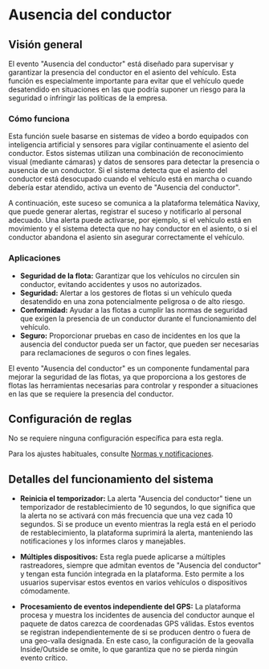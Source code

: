 # Ausencia del conductor

## Visión general

El evento "Ausencia del conductor" está diseñado para supervisar y garantizar la presencia del conductor en el asiento del vehículo. Esta función es especialmente importante para evitar que el vehículo quede desatendido en situaciones en las que podría suponer un riesgo para la seguridad o infringir las políticas de la empresa.

### Cómo funciona

Esta función suele basarse en sistemas de vídeo a bordo equipados con inteligencia artificial y sensores para vigilar continuamente el asiento del conductor. Estos sistemas utilizan una combinación de reconocimiento visual (mediante cámaras) y datos de sensores para detectar la presencia o ausencia de un conductor. Si el sistema detecta que el asiento del conductor está desocupado cuando el vehículo está en marcha o cuando debería estar atendido, activa un evento de "Ausencia del conductor".

A continuación, este suceso se comunica a la plataforma telemática Navixy, que puede generar alertas, registrar el suceso y notificarlo al personal adecuado. Una alerta puede activarse, por ejemplo, si el vehículo está en movimiento y el sistema detecta que no hay conductor en el asiento, o si el conductor abandona el asiento sin asegurar correctamente el vehículo.

### Aplicaciones

- **Seguridad de la flota:** Garantizar que los vehículos no circulen sin conductor, evitando accidentes y usos no autorizados.
- **Seguridad:** Alertar a los gestores de flotas si un vehículo queda desatendido en una zona potencialmente peligrosa o de alto riesgo.
- **Conformidad:** Ayudar a las flotas a cumplir las normas de seguridad que exigen la presencia de un conductor durante el funcionamiento del vehículo.
- **Seguro:** Proporcionar pruebas en caso de incidentes en los que la ausencia del conductor pueda ser un factor, que pueden ser necesarias para reclamaciones de seguros o con fines legales.

El evento "Ausencia del conductor" es un componente fundamental para mejorar la seguridad de las flotas, ya que proporciona a los gestores de flotas las herramientas necesarias para controlar y responder a situaciones en las que se requiere la presencia del conductor.

## Configuración de reglas

No se requiere ninguna configuración específica para esta regla.

Para los ajustes habituales, consulte [Normas y notificaciones](../../reglas-y-alertas.md).

## Detalles del funcionamiento del sistema

- **Reinicia el temporizador:** La alerta "Ausencia del conductor" tiene un temporizador de restablecimiento de 10 segundos, lo que significa que la alerta no se activará con más frecuencia que una vez cada 10 segundos. Si se produce un evento mientras la regla está en el periodo de restablecimiento, la plataforma suprimirá la alerta, manteniendo las notificaciones y los informes claros y manejables.

- **Múltiples dispositivos:** Esta regla puede aplicarse a múltiples rastreadores, siempre que admitan eventos de "Ausencia del conductor" y tengan esta función integrada en la plataforma. Esto permite a los usuarios supervisar estos eventos en varios vehículos o dispositivos cómodamente.

- **Procesamiento de eventos independiente del GPS:** La plataforma procesa y muestra los incidentes de ausencia del conductor aunque el paquete de datos carezca de coordenadas GPS válidas. Estos eventos se registran independientemente de si se producen dentro o fuera de una geo-valla designada. En este caso, la configuración de la geovalla Inside/Outside se omite, lo que garantiza que no se pierda ningún evento crítico.
